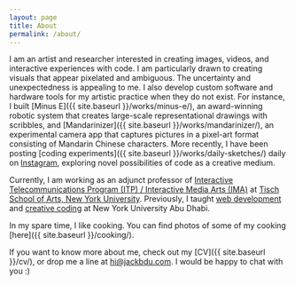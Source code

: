 ```yaml
---
layout: page
title: About
permalink: /about/
---
```


I am an artist and researcher interested in creating images, videos, and interactive experiences with code. I am particularly drawn to creating visuals that appear pixelated and ambiguous. The uncertainty and unexpectedness is appealing to me. I also develop custom software and hardware tools for my artistic practice when they do not exist. For instance, I built [Minus E]({{ site.baseurl }}/works/minus-e/), an award-winning robotic system that creates large-scale representational drawings with scribbles, and [Mandarinizer]({{ site.baseurl }}/works/mandarinizer/), an experimental camera app that captures pictures in a pixel-art format consisting of Mandarin Chinese characters. More recently, I have been posting [coding experiments]({{ site.baseurl }}/works/daily-sketches/) daily on [Instagram](https://www.instagram.com/jackbdu/), exploring novel possibilities of code as a creative medium.

Currently, I am working as an adjunct professor of [Interactive Telecommunications Program (ITP) / Interactive Media Arts (IMA)](https://tisch.nyu.edu/itp) at [Tisch School of Arts, New York University](https://tisch.nyu.edu). Previously, I taught [web development](https://jackbdu.com/teaching/web-development-for-absolute-beginners/) and [creative coding](https://jackbdu.com/teaching/creative-coding-for-absolute-beginners/) at New York University Abu Dhabi.

In my spare time, I like cooking. You can find photos of some of my cooking [here]({{ site.baseurl }}/cooking/).

If you want to know more about me, check out my [CV]({{ site.baseurl }}/cv/), or drop me a line at [hi@jackbdu.com](mailto:hi@jackbdu.com). I would be happy to chat with you :)
